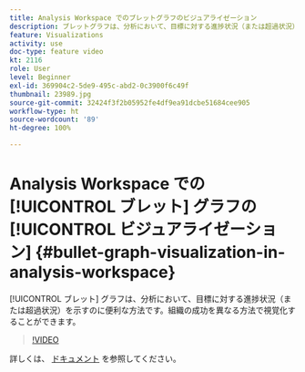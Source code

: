 ```yaml
---
title: Analysis Workspace でのブレットグラフのビジュアライゼーション
description: ブレットグラフは、分析において、目標に対する進捗状況（または超過状況）を示すのに便利な方法です。組織の成功を異なる方法で視覚化することができます。
feature: Visualizations
activity: use
doc-type: feature video
kt: 2116
role: User
level: Beginner
exl-id: 369904c2-5de9-495c-abd2-0c3900f6c49f
thumbnail: 23989.jpg
source-git-commit: 32424f3f2b05952fe4df9ea91dcbe51684cee905
workflow-type: ht
source-wordcount: '89'
ht-degree: 100%

---
```


# Analysis Workspace での [!UICONTROL ブレット] グラフの [!UICONTROL ビジュアライゼーション] {#bullet-graph-visualization-in-analysis-workspace}

[!UICONTROL ブレット] グラフは、分析において、目標に対する進捗状況（または超過状況）を示すのに便利な方法です。組織の成功を異なる方法で視覚化することができます。

>[!VIDEO](https://video.tv.adobe.com/v/23989/?quality=12)

詳しくは、 [ドキュメント](https://experienceleague.adobe.com/docs/analytics/analyze/analysis-workspace/visualizations/bullet-graph.html?lang=ja) を参照してください。
